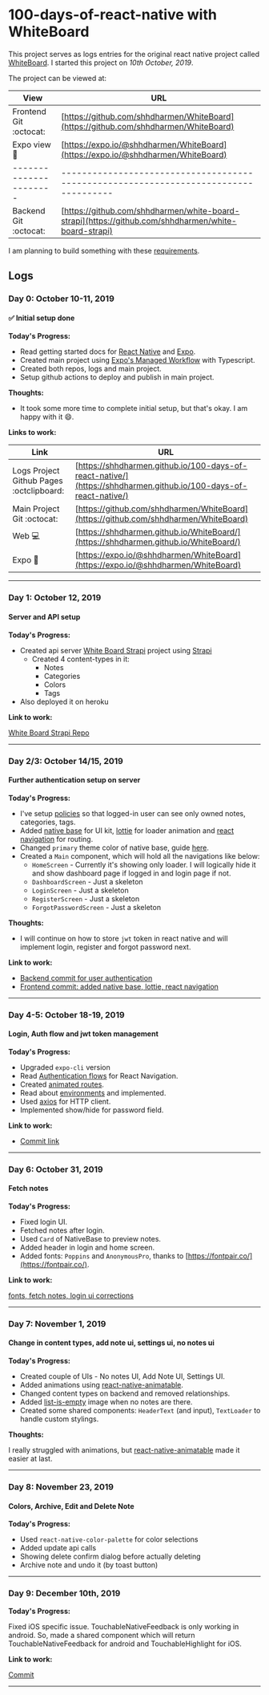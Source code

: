 # 100-days-of-react-native with WhiteBoard

This project serves as logs entries for the original react native project called [WhiteBoard](https://github.com/shhdharmen/WhiteBoard). I started this project on _10th October, 2019_.

The project can be viewed at:

| View                   | URL                                                                                                  |
| ---------------------- | ---------------------------------------------------------------------------------------------------- |
| Frontend Git :octocat: | [https://github.com/shhdharmen/WhiteBoard](https://github.com/shhdharmen/WhiteBoard)                 |
| Expo view :iphone:     | [https://expo.io/@shhdharmen/WhiteBoard](https://expo.io/@shhdharmen/WhiteBoard)                     |
| ---------------------- | ------------------------------------------------------------------------------------                 |
| Backend Git :octocat:  | [https://github.com/shhdharmen/white-board-strapi](https://github.com/shhdharmen/white-board-strapi) |

I am planning to build something with these [requirements](REQUIREMENTS.md).

## Logs

<!--

### Day 0: February 30, 2016 (Example 1)

#### (delete me or comment me out)

**Today's Progress:**

Fixed CSS, worked on canvas functionality for the app.

**Thoughts:**

I really struggled with CSS, but, overall, I feel like I am slowly getting better at it. Canvas is still new for me, but I managed to figure out some basic functionality.

**Link to work:**

[Calculator App](http://www.example.com)

---

-->

### Day 0: October 10-11, 2019

#### :white_check_mark: Initial setup done

**Today's Progress:**

- Read getting started docs for [React Native](https://facebook.github.io/react-native/docs/getting-started) and [Expo](https://docs.expo.io/versions/latest/).
- Created main project using [Expo's Managed Workflow](https://docs.expo.io/versions/v35.0.0/workflow/exploring-managed-workflow/) with Typescript.
- Created both repos, logs and main project.
- Setup github actions to deploy and publish in main project.

**Thoughts:**

- It took some more time to complete initial setup, but that's okay. I am happy with it :smile:.

**Links to work:**

| Link                                     | URL                                                                                                              |
| ---------------------------------------- | ---------------------------------------------------------------------------------------------------------------- |
| Logs Project Github Pages :octclipboard: | [https://shhdharmen.github.io/100-days-of-react-native/](https://shhdharmen.github.io/100-days-of-react-native/) |
| Main Project Git :octocat:               | [https://github.com/shhdharmen/WhiteBoard](https://github.com/shhdharmen/WhiteBoard)                             |
| Web :computer:                           | [https://shhdharmen.github.io/WhiteBoard/](https://shhdharmen.github.io/WhiteBoard/)                             |
| Expo :iphone:                            | [https://expo.io/@shhdharmen/WhiteBoard](https://expo.io/@shhdharmen/WhiteBoard)                                 |

---

### Day 1: October 12, 2019

#### Server and API setup

**Today's Progress:**

- Created api server [White Board Strapi](https://github.com/shhdharmen/white-board-strapi) project using [Strapi](strapi.io)
  - Created 4 content-types in it:
    - Notes
    - Categories
    - Colors
    - Tags
- Also deployed it on heroku

**Link to work:**

[White Board Strapi Repo](https://github.com/shhdharmen/white-board-strapi)

---

### Day 2/3: October 14/15, 2019

#### Further authentication setup on server

**Today's Progress:**

- I've setup [policies](https://strapi.io/documentation/3.0.0-beta.x/concepts/policies.html#concept) so that logged-in user can see only owned notes, categories, tags.
- Added [native base](https://nativebase.io/) for UI kit, [lottie](https://airbnb.io/lottie/#/) for loader animation and [react navigation](https://reactnavigation.org/en/) for routing.
- Changed `primary` theme color of native base, guide [here](https://docs.nativebase.io/Customize.html#theaming-nb-headref).
- Created a `Main` component, which will hold all the navigations like below:
  - `HomeScreen` - Currently it's showing only loader. I will logically hide it and show dashboard page if logged in and login page if not.
  - `DashboardScreen` - Just a skeleton
  - `LoginScreen` - Just a skeleton
  - `RegisterScreen` - Just a skeleton
  - `ForgotPasswordScreen` - Just a skeleton

**Thoughts:**

- I will continue on how to store `jwt` token in react native and will implement login, register and forgot password next.

**Link to work:**

- [Backend commit for user authentication](https://github.com/shhdharmen/white-board-strapi/commit/63868495d0917dff9117e9d6e03ac7bc1e62a48b)
- [Frontend commit: added native base, lottie, react navigation](https://github.com/shhdharmen/WhiteBoard/commit/0c9a5aa589f1c1e163d1cf5af414b2f16fd4159a)

---

### Day 4-5: October 18-19, 2019

#### Login, Auth flow and jwt token management

**Today's Progress:**

- Upgraded `expo-cli` version
- Read [Authentication flows](https://reactnavigation.org/docs/en/auth-flow.html) for React Navigation.
- Created [animated routes](https://reactnavigation.org/docs/en/animated-switch-navigator.html).
- Read about [environments](https://github.com/luggit/react-native-config/issues/249#issuecomment-386090809) and implemented.
- Used [axios](https://github.com/axios/axios) for HTTP client.
- Implemented show/hide for password field.

**Link to work:**

- [Commit link](https://github.com/shhdharmen/WhiteBoard/commit/af7217c7e67f1bb412b7ebf0382f8ea2a9de5390)

---

### Day 6: October 31, 2019

#### Fetch notes

**Today's Progress:**

- Fixed login UI.
- Fetched notes after login.
- Used `Card` of NativeBase to preview notes.
- Added header in login and home screen.
- Added fonts: `Poppins` and `AnonymousPro`, thanks to [https://fontpair.co/](https://fontpair.co/).

**Link to work:**

[fonts, fetch notes, login ui corrections](https://github.com/shhdharmen/WhiteBoard/commit/e86de5b25995953f161f670585eca0758866f251)

---

### Day 7: November 1, 2019

#### Change in content types, add note ui, settings ui, no notes ui

**Today's Progress:**

- Created couple of UIs - No notes UI, Add Note UI, Settings UI.
- Added animations using [react-native-animatable](https://www.npmjs.com/package/react-native-animatable).
- Changed content types on backend and removed relationships.
- Added [list-is-empty](https://icons8.com/ouch/illustration/mirage-list-is-empty) image when no notes are there.
- Created some shared components: `HeaderText` (and input), `TextLoader` to handle custom stylings.

**Thoughts:**

I really struggled with animations, but [react-native-animatable](https://www.npmjs.com/package/react-native-animatable) made it easier at last.

---

### Day 8: November 23, 2019

#### Colors, Archive, Edit and Delete Note

**Today's Progress:**

- Used `react-native-color-palette` for color selections
- Added update api calls
- Showing delete confirm dialog before actually deleting
- Archive note and undo it (by toast button)

---

### Day 9: December 10th, 2019

**Today's Progress:**

Fixed iOS specific issue. TouchableNativeFeedback is only working in android. So, made a shared component which will return TouchableNativeFeedback for android and TouchableHighlight for iOS.

**Link to work:**

[Commit](https://github.com/shhdharmen/WhiteBoard/commit/a3dda4eb463d7743018af51223073f33bead63a4)

---
